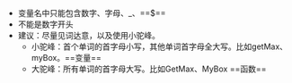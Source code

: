 - 变量名中只能包含数字、字母、_、==$==
- 不能是数字开头
- 建议：尽量见词达意，以及使用小驼峰。
	- 小驼峰：首个单词的首字母小写，其他单词首字母全大写。比如getMax、myBox。==变量==
	- 大驼峰：所有单词的首字母大写。比如GetMax、MyBox ==函数==
